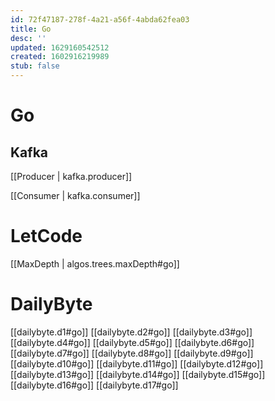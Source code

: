 ```yaml
---
id: 72f47187-278f-4a21-a56f-4abda62fea03
title: Go
desc: ''
updated: 1629160542512
created: 1602916219989
stub: false
---
```


# Go

## Kafka

[[Producer | kafka.producer]]


[[Consumer | kafka.consumer]]

# LetCode
[[MaxDepth |  algos.trees.maxDepth#go]]


# DailyByte
[[dailybyte.d1#go]]
[[dailybyte.d2#go]]
[[dailybyte.d3#go]]
[[dailybyte.d4#go]]
[[dailybyte.d5#go]]
[[dailybyte.d6#go]]
[[dailybyte.d7#go]]
[[dailybyte.d8#go]]
[[dailybyte.d9#go]]
[[dailybyte.d10#go]]
[[dailybyte.d11#go]]
[[dailybyte.d12#go]]
[[dailybyte.d13#go]]
[[dailybyte.d14#go]]
[[dailybyte.d15#go]]
[[dailybyte.d16#go]]
[[dailybyte.d17#go]]
